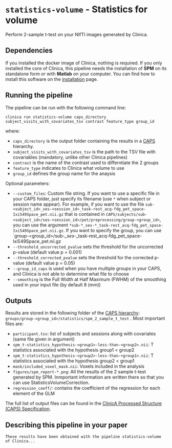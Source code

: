 # `statistics-volume` - Statistics for volume

Perform 2-sample t-test on your NIfTI images generated by Clinica. 

## Dependencies
If you installed the docker image of Clinica, nothing is required. If you only installed the core of Clinica, this pipeline needs the installation of **SPM** on its standalone form or with **Matlab** on your computer. You can find how to install this software on the [installation](../#installing-clinica-from-source) page.


## Running the pipeline
The pipeline can be run with the following command line:

```
clinica run statistics-volume caps_directory subject_visits_with_covariates_tsv contrast feature_type group_id
```
where:

  - `caps_directory` is the output folder containing the results in a [CAPS](../CAPS) hierarchy.
  - `subject_visits_with_covariates_tsv` is the path to the TSV file with covariables (mandatory, unlike other Clinica pipelines)
  - `contrast` is the name of the contrast used to differntiate the 2 groups
  - `feature_type` indicates to Clinica what volume to use
  - `group_id` defines the group name for the anaysis

Optional parameters:

  - `--custom_files`: Custom file string. If you want to use a specific file in your CAPS folder, just specify its filename (use `*` when subject or session name appear). For example, if you want to use the file `sub-<subject_id>_ses-<session_id>_task-rest_acq-fdg_pet_space-Ixi549Space_pet.nii.gz` that is contained in `CAPS/subjects/sub-<subject_id>/ses-<session_id>/pet/preprocessing/group-<group_id>`, you can use the argument `*sub-*_ses-*_task-rest_acq-fdg_pet_space-Ixi549Space_pet.nii.gz`. If you want to specify the group, you can use `group-<group_id>/sub-*_ses-*_task-rest_acq-fdg_pet_space-Ixi549Space_pet.nii.gz
  - `--threshold_uncorrected_pvalue` sets the threshold for the uncorrected p-value (default value p = 0.001)
  - `--threshold_corrected_pvalue` sets the threshold for the corrected p-value (default value p = 0.05)
  - `--group_id_caps` is used when you have multiple groups in your CAPS, and Clinica is not able to determine what file to choose
  - `--smoothing` is the Full Width at Half Maximum (FWHM) of the smoothing used in your input file (by default 8 (mm))
## Outputs

Results are stored in the following folder of the [CAPS hierarchy](docs/CAPS): `groups/group-<group_id>/statistics/spm_2_sample_t_test` . Most important files are:

  - `participant.tsv`: list of subjects and sessions along with covariates (same file given in argument)
  - `spm_t-statistics_hypothesis-<group1>-less-than-<group2>.nii`: T statistics associated with the hypothesis group1 < group2 
  - `spm_t-statistics_hypothesis-<group2>-less-than-<group1>.nii`: T statistics associated with the hypothesis group2 < group1
  - `mask/included_voxel_mask.nii`: Voxels included in the analysis
  - `figures/spm_report-*.png`: All the results of the 2 sample t-test generated by SPM. Inmportant information are written there so that you can use StatisticsVolumeCorrection.
  - `regression_coeff/`: contains the coefficient of the regression for each element of the GLM

The full list of output files can be found in the [ClinicA Processed Structure (CAPS) Specification](https://docs.google.com/document/d/14mjXbqRceHK0fD0BIONniLK713zY7DbQHJEV7kxqsd8/edit#heading=h.f4ddnk971gkn).


## Describing this pipeline in your paper
```
These results have been obtained with the pipeline statistics-volume of Clinica...
```